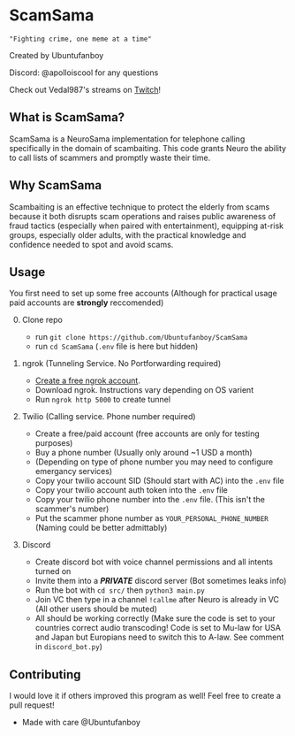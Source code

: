 # ScamSama

``"Fighting crime, one meme at a time"``

Created by Ubuntufanboy

Discord: @apolloiscool for any questions

Check out Vedal987's streams on [Twitch](https://www.twitch.tv/vedal987)!

## What is ScamSama?

ScamSama is a NeuroSama implementation for telephone calling specifically in the domain of scambaiting. This code grants Neuro the ability to call lists of scammers and promptly waste their time.

## Why ScamSama

Scambaiting is an effective technique to protect the elderly from scams because it both disrupts scam operations and raises public awareness of fraud tactics (especially when paired with entertainment), equipping at-risk groups, especially older adults, with the practical knowledge and confidence needed to spot and avoid scams.

## Usage

You first need to set up some free accounts (Although for practical usage paid accounts are **strongly** reccomended)

0. Clone repo

    - run ``git clone https://github.com/Ubuntufanboy/ScamSama``
    - run ``cd ScamSama`` (``.env`` file is here but hidden)

1. ngrok (Tunneling Service. No Portforwarding required)

    - [Create a free ngrok account](https://dashboard.ngrok.com/signup).
    - Download ngrok. Instructions vary depending on OS varient
    - Run ``ngrok http 5000`` to create tunnel

2. Twilio (Calling service. Phone number required)

    - Create a free/paid account (free accounts are only for testing purposes)
    - Buy a phone number (Usually only around ~1 USD a month)
    - (Depending on type of phone number you may need to configure emergancy services)
    - Copy your twilio account SID (Should start with AC) into the ``.env`` file
    - Copy your twilio account auth token into the ``.env`` file
    - Copy your twilio phone number into the ``.env`` file. (This isn't the scammer's number)
    - Put the scammer phone number as ``YOUR_PERSONAL_PHONE_NUMBER`` (Naming could be better admittably)

3. Discord

    - Create discord bot with voice channel permissions and all intents turned on
    - Invite them into a ***PRIVATE*** discord server (Bot sometimes leaks info)
    - Run the bot with ``cd src/`` then ``python3 main.py``
    - Join VC then type in a channel ``!callme`` after Neuro is already in VC (All other users should be muted)
    - All should be working correctly (Make sure the code is set to your countries correct audio transcoding! Code is set to Mu-law for USA and Japan but Europians need to switch this to A-law. See comment in ``discord_bot.py``)

## Contributing

I would love it if others improved this program as well! Feel free to create a pull request!

- Made with care @Ubuntufanboy
